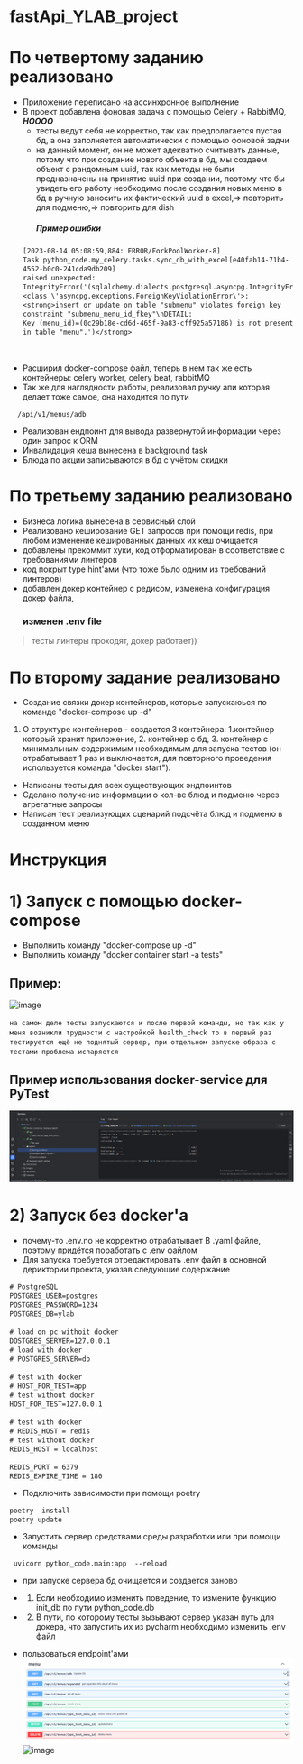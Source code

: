 # fastApi_YLAB_project

# По четвертому заданию реализовано

- Приложение переписано на ассинхронное выполнение
- В проект добавлена фоновая задача с помощью Celery + RabbitMQ,  ***НОООО***
    - тесты ведут себя не корректно, так как предполагается пустая бд, а она заполняется автоматически с помощью фоновой
      задчи
    - на данный момент, он не может адекватно считывать данные, потому что при создание
      нового объекта в бд, мы создаем объект с рандомным uuid, так как методы не были предназначены на принятие uuid при
      создании,
      поэтому что бы увидеть его работу необходимо после создания новых меню в бд в ручную заносить их фактический uuid
      в excel,=> повторить для подменю,=> повторить для dish
      ##### Пример ошибки
  ```
  [2023-08-14 05:08:59,884: ERROR/ForkPoolWorker-8] 
  Task python_code.my_celery.tasks.sync_db_with_excel[e40fab14-71b4-4552-b0c0-241cda9db209] 
  raised unexpected: IntegrityError('(sqlalchemy.dialects.postgresql.asyncpg.IntegrityError) <class \'asyncpg.exceptions.ForeignKeyViolationError\'>: 
  <strong>insert or update on table "submenu" violates foreign key constraint "submenu_menu_id_fkey"\nDETAIL:  
  Key (menu_id)=(0c29b18e-cd6d-465f-9a83-cff925a57186) is not present in table "menu".')</strong>
   ```
  <br><br>
- Расширил docker-compose файл, теперь в нем так же есть контейнеры: celery worker, celery beat, rabbitMQ
- Так же для наглядности работы, реализовал ручку апи которая делает тоже самое, она находится по пути

```
  /api/v1/menus/adb
  ```

- Реализован ендпоинт для вывода развернутой информации через один запрос к ORM
- Инвалидация кеша вынесена в background task
- Блюда по акции записываются в бд с учётом скидки

# По третьему заданию реализовано

- Бизнеса логика вынесена в сервисный слой
- Реализовано кеширование GET запросов при помощи redis, при любом изменение кешированных данных их кеш очищается
- добавлены прекоммит хуки, код отформатирован в соответствие с требованиями линтеров
- код покрыт type hint'ами (что тоже было одним из требований линтеров)
- добавлен докер контейнер с редисом, изменена конфигурация докер файла, <strong><h3> изменен .env file</h3></strong>

> тесты линтеры проходят, докер работает))

# По второму задание реализовано

- Создание связки докер контейнеров, которые запускаюься по команде "docker-compose up -d"

1) О структуре контейнеров - создается 3 контейнера: 1.контейнер который хранит приложение, 2. контейнер с бд, 3.
   контейнер с минимальным содержимым необходимым для запуска тестов (он отрабатывает 1 раз и выключается, для
   повторного проведения используется команда "docker start").

- Написаны тесты для всех существующих эндпоинтов
- Сделано получение информации о кол-ве блюд и подменю через агрегатные запросы
- Написан тест реализующих сценарий подсчёта блюд и подменю в созданном меню

# Инструкция

# 1) Запуск с помощью docker-compose

* Выполнить команду "docker-compose up -d"
* Выполнить команду  "docker container start -a tests"

## Пример:

![image](https://github.com/VEIIEV/fastApi_YLAB_project/assets/62066130/bf2f89e6-15dd-4bf7-bbbe-c7330e186d09)

`на самом деле тесты запускаются и после первой команды, но так как у меня возникли трудности с настройкой health_check
то в первый раз тестируется ещё не поднятый сервер, при отдельном запуске образа с тестами проблема испаряется`

## Пример использования docker-service для PyTest

![img.png](attachment/img.png)

# 2) Запуск без docker'а

* почему-то .env.no не корректно отрабатывает В .yaml файле, поэтому придётся поработать с .env файлом
* Для запуска требуется отредактировать .env файл в основной дериктории проекта, указав следующие содержание

```
# PostgreSQL
POSTGRES_USER=postgres
POSTGRES_PASSWORD=1234
POSTGRES_DB=ylab

# load on pc withoit docker
DOSTGRES_SERVER=127.0.0.1
# load with docker
# POSTGRES_SERVER=db

# test with docker
# HOST_FOR_TEST=app
# test without docker
HOST_FOR_TEST=127.0.0.1

# test with docker
# REDIS_HOST = redis
# test without docker
REDIS_HOST = localhost

REDIS_PORT = 6379
REDIS_EXPIRE_TIME = 180

```

* Подключить зависимости при помощи poetry

```
poetry  install
poetry update
```

* Запустить сервер средствами среды разработки или при помощи команды

~~~
 uvicorn python_code.main:app  --reload
~~~

* при запуске сервера бд очищается и создается заново

*
    1) Если необходимо изменить поведение, то измените функцию init_db по пути python_code.db
*
    2) В пути, по которому тесты вызывают сервер указан путь для докера, что запустить их из pycharm необходимо изменить
       .env файл


* пользоваться endpoint'ами
  ![img_1.png](attachment/img_1.png)
  ![image](https://github.com/VEIIEV/fastApi_YLAB_project/assets/62066130/e666d4c9-ffa8-499c-addd-8528d9e5ef45)
